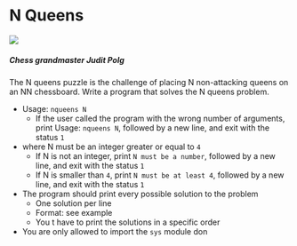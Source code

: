 # N Queens
![](alx.jpg)

##### Chess grandmaster Judit Polg
The N queens puzzle is the challenge of placing N non-attacking queens on an NN chessboard. Write a program that solves the N queens problem.

* Usage: ```nqueens N```
    + If the user called the program with the wrong number of arguments, print Usage: ```nqueens N```, followed by a new line, and exit with the status ```1```
* where N must be an integer greater or equal to ```4```
    + If N is not an integer, print ```N must be a number```, followed by a new line, and exit with the status `1`
    + If N is smaller than `4`, print `N must be at least 4`, followed by a new line, and exit with the status `1`
* The program should print every possible solution to the problem
    + One solution per line
    + Format: see example
    + You t have to print the solutions in a specific order
* You are only allowed to import the `sys` module
don